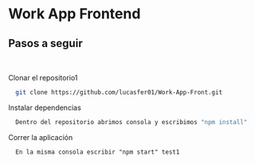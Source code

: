 # Work App Frontend

## Pasos a seguir

</br>

Clonar el repositorio1

```bash
  git clone https://github.com/lucasfer01/Work-App-Front.git
```

Instalar dependencias

```bash
  Dentro del repositorio abrimos consola y escribimos "npm install"
```

Correr la aplicación

```bashtest
  En la misma consola escribir "npm start" test1
```
